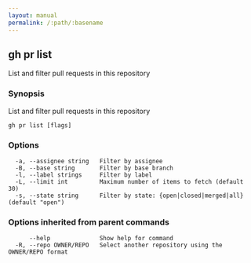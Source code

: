 ```yaml
---
layout: manual
permalink: /:path/:basename
---
```


## gh pr list

List and filter pull requests in this repository

### Synopsis

List and filter pull requests in this repository

```
gh pr list [flags]
```

### Options

```
  -a, --assignee string   Filter by assignee
  -B, --base string       Filter by base branch
  -l, --label strings     Filter by label
  -L, --limit int         Maximum number of items to fetch (default 30)
  -s, --state string      Filter by state: {open|closed|merged|all} (default "open")
```

### Options inherited from parent commands

```
      --help              Show help for command
  -R, --repo OWNER/REPO   Select another repository using the OWNER/REPO format
```

